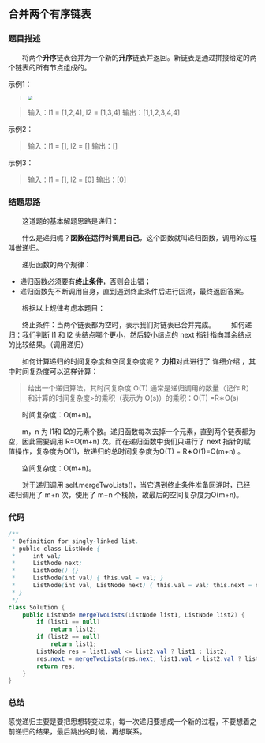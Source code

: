 ## 合并两个有序链表
### 题目描述
&emsp;&emsp;将两个**升序**链表合并为一个新的**升序**链表并返回。新链表是通过拼接给定的两个链表的所有节点组成的。 

示例1：

><img src="D:\桌面\笔记\图\7.jpg"  style="zoom:60%; "/>



>输入：l1 = [1,2,4], l2 = [1,3,4]
>输出：[1,1,2,3,4,4]

示例2：

>输入：l1 = [], l2 = []
>输出：[]

示例3：

>输入：l1 = [], l2 = [0]
>输出：[0]

### 结题思路

&emsp;&emsp;这道题的基本解题思路是递归：

&emsp;&emsp;什么是递归呢？**函数在运行时调用自己**，这个函数就叫递归函数，调用的过程叫做递归。

&emsp;&emsp;递归函数的两个规律：

- 递归函数必须要有**终止条件**，否则会出错；
- 递归函数先不断调用自身，直到遇到终止条件后进行回溯，最终返回答案。

&emsp;&emsp;根据以上规律考虑本题目：

&emsp;&emsp;终止条件：当两个链表都为空时，表示我们对链表已合并完成。
&emsp;&emsp;如何递归：我们判断 l1 和 l2 头结点哪个更小，然后较小结点的 next 指针指向其余结点的比较结果。（调用递归）

&emsp;&emsp;如何计算递归的时间复杂度和空间复杂度呢？ **力扣**对此进行了 详细介绍 ，其中时间复杂度可以这样计算：

>给出一个递归算法，其时间复杂度 O(T) 通常是递归调用的数量（记作 R） 和计算的时间复杂度>的乘积（表示为 O(s)）的乘积：O(T) =R∗O(s)

&emsp;&emsp;时间复杂度：O(m+n)。

&emsp;&emsp;m，n 为 l1和 l2的元素个数。递归函数每次去掉一个元素，直到两个链表都为空，因此需要调用 R=O(m+n) 次。而在递归函数中我们只进行了 next 指针的赋值操作，复杂度为O(1)，故递归的总时间复杂度为O(T) = R∗O(1)=O(m+n) 。

&emsp;&emsp;空间复杂度：O(m+n)。

&emsp;&emsp;对于递归调用 self.mergeTwoLists()，当它遇到终止条件准备回溯时，已经递归调用了 m+n 次，使用了 m+n 个栈帧，故最后的空间复杂度为O(m+n)。

### 代码

```java
/**
 * Definition for singly-linked list.
 * public class ListNode {
 *     int val;
 *     ListNode next;
 *     ListNode() {}
 *     ListNode(int val) { this.val = val; }
 *     ListNode(int val, ListNode next) { this.val = val; this.next = next; }
 * }
 */
class Solution {
    public ListNode mergeTwoLists(ListNode list1, ListNode list2) {
        if (list1 == null)
            return list2;
        if (list2 == null)
            return list1;
        ListNode res = list1.val <= list2.val ? list1 : list2;
        res.next = mergeTwoLists(res.next, list1.val > list2.val ? list1 : list2);
        return res;
    }
}
```

### 总结

感觉递归主要是要把思想转变过来，每一次递归要想成一个新的过程，不要想着之前递归的结果，最后跳出的时候，再想联系。
